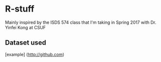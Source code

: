 # R-stuff
Mainly inspired by the ISDS 574 class that I'm taking in Spring 2017 with Dr. Yinfei Kong at CSUF 

## Dataset used

[example] (http://github.com)
